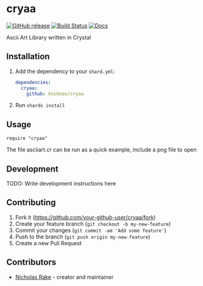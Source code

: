 # cryaa
[![GitHub release](https://img.shields.io/github/release/kniknoo/cryaa.svg)](https://github.com/kniknoo/cryaa/releases)
[![Build Status](https://travis-ci.org/kniknoo/cryaa.svg?branch=master)](https://travis-ci.org/kniknoo/cryaa)
[![Docs](https://img.shields.io/badge/docs-available-brightgreen.svg)](https://github.com/kniknoo/cryaa/index.html)

Ascii Art Library written in Crystal

## Installation

1. Add the dependency to your `shard.yml`:

   ```yaml
   dependencies:
     cryaa:
       github: kniknoo/cryaa
   ```

2. Run `shards install`

## Usage

```crystal
require "cryaa"
```

The file asciiart.cr can be run as a quick example, include a png file to open


## Development

TODO: Write development instructions here

## Contributing

1. Fork it (<https://github.com/your-github-user/cryaa/fork>)
2. Create your feature branch (`git checkout -b my-new-feature`)
3. Commit your changes (`git commit -am 'Add some feature'`)
4. Push to the branch (`git push origin my-new-feature`)
5. Create a new Pull Request

## Contributors

- [Nicholas Rake](https://github.com/your-github-user) - creator and maintainer
